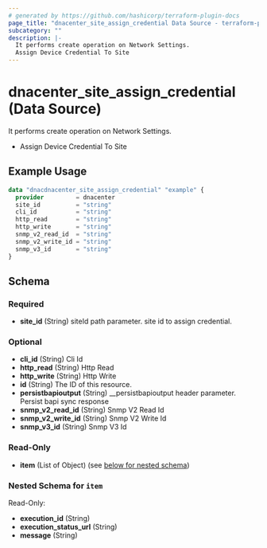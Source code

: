 ```yaml
---
# generated by https://github.com/hashicorp/terraform-plugin-docs
page_title: "dnacenter_site_assign_credential Data Source - terraform-provider-dnacenter"
subcategory: ""
description: |-
  It performs create operation on Network Settings.
  Assign Device Credential To Site
---
```


# dnacenter_site_assign_credential (Data Source)

It performs create operation on Network Settings.

- Assign Device Credential To Site

## Example Usage

```terraform
data "dnacdnacenter_site_assign_credential" "example" {
  provider         = dnacenter
  site_id          = "string"
  cli_id           = "string"
  http_read        = "string"
  http_write       = "string"
  snmp_v2_read_id  = "string"
  snmp_v2_write_id = "string"
  snmp_v3_id       = "string"
}
```

<!-- schema generated by tfplugindocs -->
## Schema

### Required

- **site_id** (String) siteId path parameter. site id to assign credential.

### Optional

- **cli_id** (String) Cli Id
- **http_read** (String) Http Read
- **http_write** (String) Http Write
- **id** (String) The ID of this resource.
- **persistbapioutput** (String) __persistbapioutput header parameter. Persist bapi sync response
- **snmp_v2_read_id** (String) Snmp V2 Read Id
- **snmp_v2_write_id** (String) Snmp V2 Write Id
- **snmp_v3_id** (String) Snmp V3 Id

### Read-Only

- **item** (List of Object) (see [below for nested schema](#nestedatt--item))

<a id="nestedatt--item"></a>
### Nested Schema for `item`

Read-Only:

- **execution_id** (String)
- **execution_status_url** (String)
- **message** (String)



